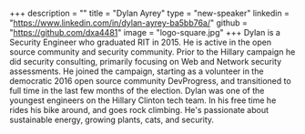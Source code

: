 +++
description = ""
title = "Dylan Ayrey"
type = "new-speaker"
linkedin = "https://www.linkedin.com/in/dylan-ayrey-ba5bb76a/"
github = "https://github.com/dxa4481"
image = "logo-square.jpg"
+++
Dylan is a Security Engineer who graduated RIT in 2015. He is active in the open source community and security community. Prior to the Hillary campaign he did security consulting, primarily focusing on Web and Network security assessments. He joined the campaign, starting as a volunteer in the democratic 2016 open source community DevProgress, and transitioned to full time in the last few months of the election. Dylan was one of the youngest engineers on the Hillary Clinton tech team. In his free time he rides his bike around, and goes rock climbing. He's passionate about sustainable energy, growing plants, cats, and security.